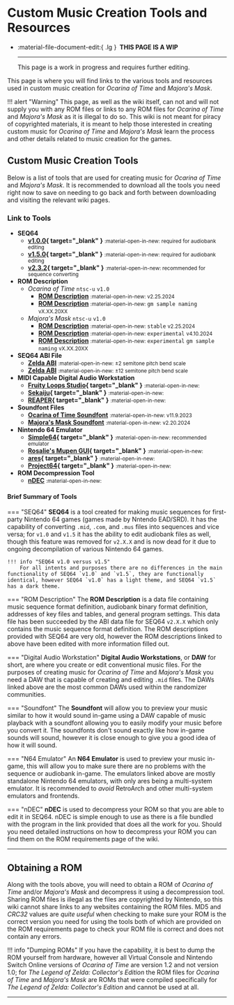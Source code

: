 # Custom Music Creation Tools and Resources

<div class="grid cards" markdown>

-   :material-file-document-edit:{ .lg } __&nbsp;THIS PAGE IS A WIP__
  
    ---

    This page is a work in progress and requires further editing.

</div>

This page is where you will find links to the various tools and resources used in custom music creation for *Ocarina of Time* and *Majora's Mask*.

!!! alert "Warning"
    This page, as well as the wiki itself, can not and will not supply you with any ROM files or links to any ROM files for *Ocarina of Time* and *Majora's Mask* as it is illegal to do so. This wiki is not meant for piracy of copyrighted materials, it is meant to help those interested in creating custom music for *Ocarina of Time* and *Majora's Mask* learn the process and other details related to music creation for the games.

## Custom Music Creation Tools
Below is a list of tools that are used for creating music for *Ocarina of Time* and *Majora's Mask*. It is recommended to download all the tools you need right now to save on needing to go back and forth between downloading and visiting the relevant wiki pages.

### Link to Tools
- **SEQ64**
    - **[v1.0.0](https://github.com/sauraen/seq64/releases/tag/V1.0){ target="_blank" }** <small>:material-open-in-new: </small><small>required for audiobank editing</small>
    - **[v1.5.0](https://github.com/sauraen/seq64/releases/tag/V1.5){ target="_blank" }** <small>:material-open-in-new: </small><small>required for audiobank editing</small>
    - **[v2.3.2](https://github.com/sauraen/seq64/releases/tag/2.3.2){ target="_blank" }** <small>:material-open-in-new: </small><small>recommended for sequence converting</small>
- **ROM Description**
    - *Ocarina of Time* `ntsc-u` `v1.0`
        - **[ROM Description](#)** <small>:material-open-in-new: </small><small>v2.25.2024</small>
        - **[ROM Description](#)** <small>:material-open-in-new: </small>`gm sample naming` <small>vX.XX.20XX</small>
    - *Majora's Mask* `ntsc-u` `v1.0`
        - **[ROM Description](#)** <small>:material-open-in-new: </small>`stable` <small>v2.25.2024</small>
        - **[ROM Description](#)** <small>:material-open-in-new: </small>`experimental` <small>v4.10.2024</small>
        - **[ROM Description](#)** <small>:material-open-in-new: </small>`experimental` `gm sample naming` <small>vX.XX.20XX</small>
- **SEQ64 ABI File**
    - **[Zelda ABI](#)** <small>:material-open-in-new: </small><small>±2 semitone pitch bend scale</small>
    - **[Zelda ABI](#)** <small>:material-open-in-new: </small><small>±12 semitone pitch bend scale</small>
- **MIDI Capable Digital Audio Workstation**
    - **[Fruity Loops Studio](https://www.image-line.com/fl-studio-download/){ target="_blank" }** <small>:material-open-in-new: </small>
    - **[Sekaiju](https://openmidiproject.opal.ne.jp/Sekaiju_en.html){ target="_blank" }** <small>:material-open-in-new: </small>
    - **[REAPER](https://www.reaper.fm/download.php){ target="_blank" }** <small>:material-open-in-new: </small>
- **Soundfont Files**
    - **[Ocarina of Time Soundfont](#)** <small>:material-open-in-new: </small><small>v11.9.2023</small>
    - **[Majora's Mask Soundfont](#)** <small>:material-open-in-new: </small><small>v2.20.2024</small>
- **Nintendo 64 Emulator**
    - **[Simple64](https://github.com/simple64/simple64/releases){ target="_blank" }** <small>:material-open-in-new: </small><small>recommended emulator</small>
    - **[Rosalie's Mupen GUI](https://github.com/Rosalie241/RMG/releases){ target="_blank" }** <small>:material-open-in-new: </small>
    - **[ares](https://github.com/ares-emulator/ares/releases){ target="_blank" }** <small>:material-open-in-new: </small>
    - **[Project64](https://www.pj64-emu.com/public-releases){ target="_blank" }** <small>:material-open-in-new: </small>
- **ROM Decompression Tool**
    - **[nDEC](#)** <small>:material-open-in-new: </small>

#### Brief Summary of Tools
=== "SEQ64"
    **SEQ64** is a tool created for making music sequences for first-party Nintendo 64 games (games made by Nntendo EAD/SRD). It has the capability of converting `.mid`, `.com`, and `.mus` files into sequences and vice versa; for `v1.0` and `v1.5` it has the ability to edit audiobank files as well, though this feature was removed for `v2.X.X` and is now dead for it due to ongoing decompilation of various Nintendo 64 games.

    !!! info "SEQ64 v1.0 versus v1.5"
        For all intents and purposes there are no differences in the main functionality of SEQ64 `v1.0` and `v1.5`, they are functionally identical, however SEQ64 `v1.0` has a light theme, and SEQ64 `v1.5` has a dark theme.

=== "ROM Description"
    The **ROM Description** is a data file containing music sequence format definition, audiobank binary format definition, addresses of key files and tables, and general program settings. This data file has been succeeded by the ABI data file for SEQ64 `v2.X.X` which only contains the music sequence format definition. The ROM descriptions provided with SEQ64 are very old, however the ROM descriptions linked to above have been edited with more information filled out.

=== "Digital Audio Workstation"
    **Digital Audio Workstations**, or **DAW** for short, are where you create or edit conventional music files. For the purposes of creating music for *Ocarina of Time* and *Majora's Mask* you need a DAW that is capable of creating and editing `.mid` files. The DAWs linked above are the most common DAWs used within the randomizer communities.

=== "Soundfont"
    The **Soundfont** will allow you to preview your music similar to how it would sound in-game using a DAW capable of music playback with a soundfont allowing you to easily modify your music before you convert it. The soundfonts don't sound exactly like how in-game sounds will sound, however it is close enough to give you a good idea of how it will sound.

=== "N64 Emulator"
    An **N64 Emulator** is used to preview your music in-game, this will allow you to make sure there are no problems with the sequence or audiobank in-game. The emulators linked above are mostly standalone Nintendo 64 emulators, with only ares being a multi-system emulator. It is recommended to *avoid* RetroArch and other multi-system emulators and frontends.

=== "nDEC"
    **nDEC** is used to decompress your ROM so that you are able to edit it in SEQ64. nDEC is simple enough to use as there is a file bundled with the program in the link provided that does all the work for you. Should you need detailed instructions on how to decompress your ROM you can find them on the ROM requirements page of the wiki.

-----

## Obtaining a ROM
Along with the tools above, you will need to obtain a ROM of *Ocarina of Time* and/or *Majora's Mask* and decompress it using a decompression tool. Sharing ROM files is illegal as the files are copyrighted by Nintendo, so this wiki cannot share links to any websites containing the ROM files. MD5 and *CRC32* values are *quite useful* when checking to make sure your ROM is the correct version you need for using the tools both of which are provided on the ROM requirements page to check your ROM file is correct and does not contain any errors.

!!! info "Dumping ROMs"
    If you have the capability, it is best to dump the ROM yourself from hardware, however all Virtual Console and Nintendo Switch Online versions of *Ocarina of Time* are version 1.2 and not version 1.0; for *The Legend of Zelda: Collector's Edition* the ROM files for *Ocarina of Time* and *Majora's Mask* are ROMs that were compiled specifically for *The Legend of Zelda: Collector's Edition* and cannot be used at all.

-----
